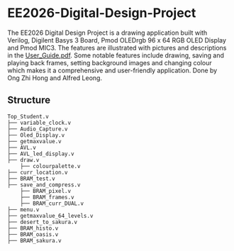 # EE2026-Digital-Design-Project
The EE2026 Digital Design Project is a drawing application built with Verilog, Digilent Basys 3 Board, Pmod OLEDrgb 96 x 64 RGB OLED Display and Pmod MIC3. The features are illustrated with pictures and descriptions in the [User_Guide.pdf](/User_Guide.pdf). Some notable features include drawing, saving and playing back frames, setting background images and changing colour which makes it a comprehensive and user-friendly application. Done by Ong Zhi Hong and Alfred Leong.

## Structure

```
Top_Student.v
├── variable_clock.v
├── Audio_Capture.v
├── Oled_Display.v
├── getmaxvalue.v
├── AVL.v
├── AVL_led_display.v
├── draw.v
    ├── colourpalette.v
├── curr_location.v
├── BRAM_test.v
├── save_and_compress.v
    ├── BRAM_pixel.v
    ├── BRAM_frames.v
    ├── BRAM_curr_DUAL.v
├── menu.v
├── getmaxvalue_64_levels.v
├── desert_to_sakura.v
├── BRAM_histo.v
├── BRAM_oasis.v
├── BRAM_sakura.v
```
